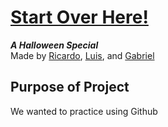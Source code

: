 # [Start Over Here!](home.md)
**_A Halloween Special_**  
Made by [Ricardo](https://github.com/ricardojrt6565), [Luis](#), and [Gabriel](https://github.com/gabrielc0464)
## Purpose of Project
We wanted to practice using Github